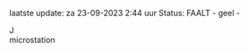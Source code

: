 laatste update: 
za 23-09-2023  2:44   uur 
Status: FAALT - geel - 
<div class="service R">J</div><div class="service Y">microstation</div>